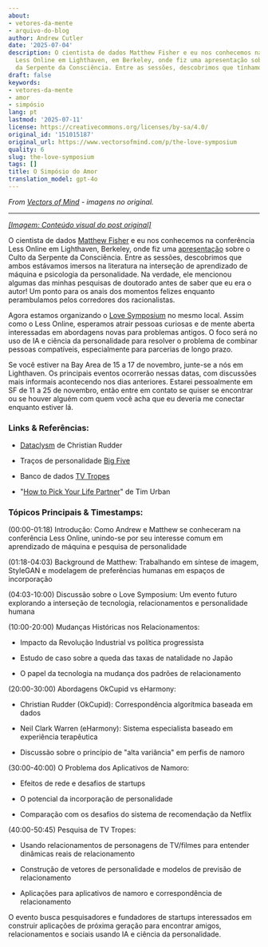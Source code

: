 ```yaml
---
about:
- vetores-da-mente
- arquivo-do-blog
author: Andrew Cutler
date: '2025-07-04'
description: O cientista de dados Matthew Fisher e eu nos conhecemos na conferência
  Less Online em Lighthaven, em Berkeley, onde fiz uma apresentação sobre o Culto
  da Serpente da Consciência. Entre as sessões, descobrimos que tínhamos ...
draft: false
keywords:
- vetores-da-mente
- amor
- simpósio
lang: pt
lastmod: '2025-07-11'
license: https://creativecommons.org/licenses/by-sa/4.0/
original_id: '151015187'
original_url: https://www.vectorsofmind.com/p/the-love-symposium
quality: 6
slug: the-love-symposium
tags: []
title: O Simpósio do Amor
translation_model: gpt-4o
---
```


*From [Vectors of Mind](https://www.vectorsofmind.com/p/the-love-symposium) - imagens no original.*

---

[*[Imagem: Conteúdo visual do post original]*](https://substackcdn.com/image/fetch/$s_!0R5N!,f_auto,q_auto:good,fl_progressive:steep/https%3A%2F%2Fsubstack-post-media.s3.amazonaws.com%2Fpublic%2Fimages%2F5abde362-e84c-40e4-aa69-32f03fd4ed60_926x679.jpeg)

O cientista de dados [Matthew Fisher](https://twitter.com/MathYouF) e eu nos conhecemos na conferência Less Online em Lighthaven, Berkeley, onde fiz uma [apresentação](https://www.vectorsofmind.com/p/snake-cult-lessonline-presentation) sobre o Culto da Serpente da Consciência. Entre as sessões, descobrimos que ambos estávamos imersos na literatura na interseção de aprendizado de máquina e psicologia da personalidade. Na verdade, ele mencionou algumas das minhas pesquisas de doutorado antes de saber que eu era o autor! Um ponto para os anais dos momentos felizes enquanto perambulamos pelos corredores dos racionalistas.

Agora estamos organizando o [Love Symposium](https://symposium.love) no mesmo local. Assim como o Less Online, esperamos atrair pessoas curiosas e de mente aberta interessadas em abordagens novas para problemas antigos. O foco será no uso de IA e ciência da personalidade para resolver o problema de combinar pessoas compatíveis, especialmente para parcerias de longo prazo.

Se você estiver na Bay Area de 15 a 17 de novembro, junte-se a nós em Lighthaven. Os principais eventos ocorrerão nessas datas, com discussões mais informais acontecendo nos dias anteriores. Estarei pessoalmente em SF de 11 a 25 de novembro, então entre em contato se quiser se encontrar ou se houver alguém com quem você acha que eu deveria me conectar enquanto estiver lá.

### Links & Referências:


 * [Dataclysm](https://en.wikipedia.org/wiki/Dataclysm) de Christian Rudder

 * Traços de personalidade [Big Five](https://en.wikipedia.org/wiki/Big_Five_personality_traits)

 * Banco de dados [TV Tropes](https://tvtropes.org)

 * "[How to Pick Your Life Partner](https://waitbutwhy.com/2014/02/pick-life-partner.html)" de Tim Urban




### Tópicos Principais & Timestamps: 


(00:00-01:18) Introdução: Como Andrew e Matthew se conheceram na conferência Less Online, unindo-se por seu interesse comum em aprendizado de máquina e pesquisa de personalidade

(01:18-04:03) Background de Matthew: Trabalhando em síntese de imagem, StyleGAN e modelagem de preferências humanas em espaços de incorporação

(04:03-10:00) Discussão sobre o Love Symposium: Um evento futuro explorando a interseção de tecnologia, relacionamentos e personalidade humana

(10:00-20:00) Mudanças Históricas nos Relacionamentos:

 * Impacto da Revolução Industrial vs política progressista

 * Estudo de caso sobre a queda das taxas de natalidade no Japão

 * O papel da tecnologia na mudança dos padrões de relacionamento




(20:00-30:00) Abordagens OkCupid vs eHarmony:

 * Christian Rudder (OkCupid): Correspondência algorítmica baseada em dados

 * Neil Clark Warren (eHarmony): Sistema especialista baseado em experiência terapêutica

 * Discussão sobre o princípio de "alta variância" em perfis de namoro




(30:00-40:00) O Problema dos Aplicativos de Namoro:

 * Efeitos de rede e desafios de startups

 * O potencial da incorporação de personalidade

 * Comparação com os desafios do sistema de recomendação da Netflix




(40:00-50:45) Pesquisa de TV Tropes:

 * Usando relacionamentos de personagens de TV/filmes para entender dinâmicas reais de relacionamento

 * Construção de vetores de personalidade e modelos de previsão de relacionamento

 * Aplicações para aplicativos de namoro e correspondência de relacionamento




O evento busca pesquisadores e fundadores de startups interessados em construir aplicações de próxima geração para encontrar amigos, relacionamentos e sociais usando IA e ciência da personalidade.